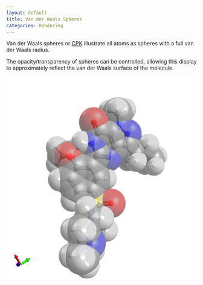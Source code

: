 ```yaml
---
layout: default
title: Van der Waals Spheres
categories: Rendering
---
```




Van der Waals spheres or [CPK](http://en.wikipedia.org/wiki/CPK_coloring) illustrate all atoms as spheres with a full van der Waals radius.



The opacity/transparency of spheres can be controlled, allowing this display to approximately reflect the van der Waals surface of the molecule.



![](/images/VdWSpheres.png)



